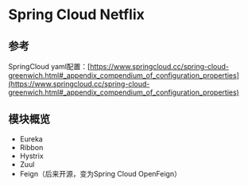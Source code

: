 # Spring Cloud Netflix


## 参考

SpringCloud yaml配置：[https://www.springcloud.cc/spring-cloud-greenwich.html#_appendix_compendium_of_configuration_properties](https://www.springcloud.cc/spring-cloud-greenwich.html#_appendix_compendium_of_configuration_properties)


## 模块概览

* Eureka
* Ribbon
* Hystrix
* Zuul
* Feign（后来开源，变为Spring Cloud OpenFeign）



####
